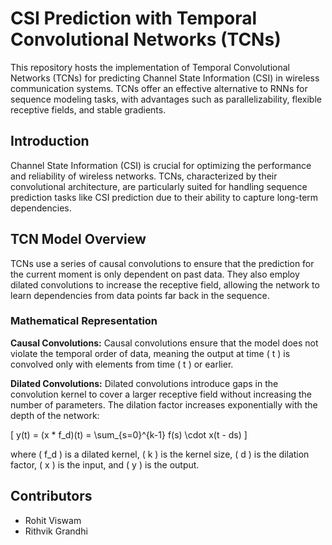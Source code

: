 # CSI Prediction with Temporal Convolutional Networks (TCNs)

This repository hosts the implementation of Temporal Convolutional Networks (TCNs) for predicting Channel State Information (CSI) in wireless communication systems. TCNs offer an effective alternative to RNNs for sequence modeling tasks, with advantages such as parallelizability, flexible receptive fields, and stable gradients.

## Introduction

Channel State Information (CSI) is crucial for optimizing the performance and reliability of wireless networks. TCNs, characterized by their convolutional architecture, are particularly suited for handling sequence prediction tasks like CSI prediction due to their ability to capture long-term dependencies.

## TCN Model Overview

TCNs use a series of causal convolutions to ensure that the prediction for the current moment is only dependent on past data. They also employ dilated convolutions to increase the receptive field, allowing the network to learn dependencies from data points far back in the sequence.

### Mathematical Representation

**Causal Convolutions:**
Causal convolutions ensure that the model does not violate the temporal order of data, meaning the output at time \( t \) is convolved only with elements from time \( t \) or earlier.

**Dilated Convolutions:**
Dilated convolutions introduce gaps in the convolution kernel to cover a larger receptive field without increasing the number of parameters. The dilation factor increases exponentially with the depth of the network:

\[ y(t) = (x * f_d)(t) = \sum_{s=0}^{k-1} f(s) \cdot x(t - ds) \]

where \( f_d \) is a dilated kernel, \( k \) is the kernel size, \( d \) is the dilation factor, \( x \) is the input, and \( y \) is the output.


## Contributors

- Rohit Viswam
- Rithvik Grandhi
